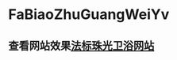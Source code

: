 # FaBiaoZhuGuangWeiYv
## 查看网站效果[法标珠光卫浴网站](http://zhangningle.gitee.io/fabiaozhuguangweiyv/index.html)
